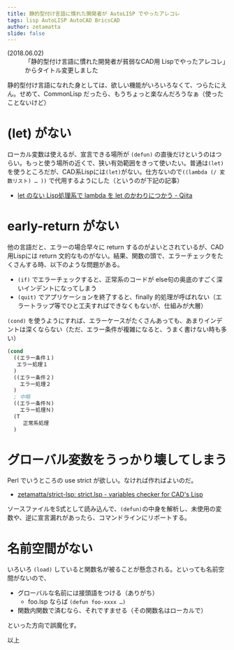 ```yaml
---
title: 静的型付け言語に慣れた開発者が AutoLISP でやったアレコレ
tags: lisp AutoLISP AutoCAD BricsCAD
author: zetamatta
slide: false
---
```

<dl><dt>(2018.06.02)</dt>
<dd>「静的型付け言語に慣れた開発者が貧弱なCAD用 Lispでやったアレコレ」からタイトル変更しました</dd></dl>


静的型付け言語になれた身としては、欲しい機能がいろいろなくて、つらたにえん。せめて、CommonLisp だったら、もうちょっと楽なんだろうなぁ（使ったことないけど）

(let) がない
============
ローカル変数は使えるが、宣言できる場所が `(defun)` の直後だけというのはつらい。もっと使う場所の近くで、狭い有効範囲をきって使いたい。普通は`(let)`を使うところだが、CAD系Lispには`(let)`がない。仕方ないので`((lambda (/ 変数リスト) … ))` で代用するようにした（というのが下記の記事）

* [let のない Lisp処理系で lambda を let のかわりにつかう - Qiita](https://qiita.com/zetamatta/items/578c1eb46c38ba4d2ded)

early-return がない
===================
他の言語だと、エラーの場合早々に return するのがよいとされているが、CAD用Lispには return 文的なものがない。結果、関数の頭で、エラーチェックをたくさんする時、以下のような問題がある。

* `(if)` でエラーチェックすると、正常系のコードが else句の奥底のすごく深いインデントになってしまう
* `(quit)` でアプリケーションを終了すると、finally 的処理が呼ばれない（エラートラップ等でひと工夫すればできなくもないが、仕組みが大層）

`(cond)` を使うようにすれば、エラーケースがたくさんあっても、あまりインデントは深くならない（ただ、エラー条件が複雑になると、うまく書けない時も多い）

```lisp
(cond
  ((エラー条件１)
   エラー処理１
  )
  ((エラー条件２)
    エラー処理２
  )
  ; 中略
  ((エラー条件Ｎ)
    エラー処理Ｎ)
  (T
     正常系処理
  )
```

グローバル変数をうっかり壊してしまう
================================

Perl でいうところの use strict が欲しい。なければ作ればよいのだ。

* [zetamatta/strict-lsp: strict.lsp - variables checker for CAD's Lisp](https://github.com/zetamatta/strict-lsp)

ソースファイルをS式として読み込んで、`(defun)`の中身を解析し、未使用の変数や、逆に宣言漏れがあったら、コマンドラインにリポートする。

名前空間がない
=============
いろいろ `(load)` していると関数名が被ることが懸念される。といっても名前空間がないので、

* グローバルな名前には接頭語をつける（ありがち）
    * foo.lsp ならば `(defun foo-xxxx …)`
* 関数内関数で済むなら、それですませる（その関数名はローカルで）

といった方向で誤魔化す。

以上


